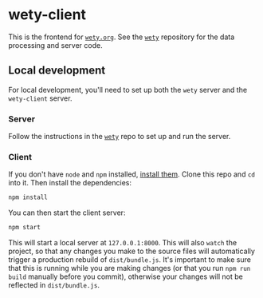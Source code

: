 # wety-client
This is the frontend for [`wety.org`](https://www.wety.org/). See the [`wety`](https://github.com/jmviz/wety) repository for the data processing and server code.

## Local development
For local development, you'll need to set up both the `wety` server and the `wety-client` server.

### Server
Follow the instructions in the [`wety`](https://github.com/jmviz/wety) repo to set up and run the server.

### Client
If you don't have `node` and `npm` installed, [install them](https://docs.npmjs.com/downloading-and-installing-node-js-and-npm). Clone this repo and `cd` into it. Then install the dependencies:

```bash
npm install
```

You can then start the client server:

```bash
npm start
```

This will start a local server at `127.0.0.1:8000`. This will also `watch` the project, so that any changes you make to the source files will automatically trigger a production rebuild of `dist/bundle.js`. It's important to make sure that this is running while you are making changes (or that you run `npm run build` manually before you commit), otherwise your changes will not be reflected in `dist/bundle.js`.